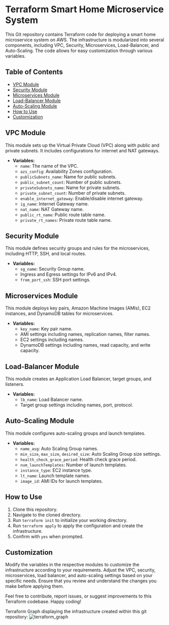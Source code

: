 # Terraform Smart Home Microservice System

This Git repository contains Terraform code for deploying a smart home microservice system on AWS. The infrastructure is modularized into several components, including VPC, Security, Microservices, Load-Balancer, and Auto-Scaling. The code allows for easy customization through various variables.

## Table of Contents
- [VPC Module](#vpc-module)
- [Security Module](#security-module)
- [Microservices Module](#microservices-module)
- [Load-Balancer Module](#load-balancer-module)
- [Auto-Scaling Module](#auto-scaling-module)
- [How to Use](#how-to-use)
- [Customization](#customization)

## VPC Module

This module sets up the Virtual Private Cloud (VPC) along with public and private subnets. It includes configurations for internet and NAT gateways.

- **Variables:**
  - `name`: The name of the VPC.
  - `azs_config`: Availability Zones configuration.
  - `publicSubnets_name`: Name for public subnets.
  - `public_subnet_count`: Number of public subnets.
  - `privateSubnets_name`: Name for private subnets.
  - `private_subnet_count`: Number of private subnets.
  - `enable_internet_gateway`: Enable/disable internet gateway.
  - `ig_name`: Internet Gateway name.
  - `nat_name`: NAT Gateway name.
  - `public_rt_name`: Public route table name.
  - `private_rt_names`: Private route table name.

## Security Module

This module defines security groups and rules for the microservices, including HTTP, SSH, and local routes.

- **Variables:**
  - `sg_name`: Security Group name.
  - Ingress and Egress settings for IPv6 and IPv4.
  - `from_port_ssh`: SSH port settings.

## Microservices Module

This module deploys key pairs, Amazon Machine Images (AMIs), EC2 instances, and DynamoDB tables for microservices.

- **Variables:**
  - `key_name`: Key pair name.
  - AMI settings including names, replication names, filter names.
  - EC2 settings including names.
  - DynamoDB settings including names, read capacity, and write capacity.

## Load-Balancer Module

This module creates an Application Load Balancer, target groups, and listeners.

- **Variables:**
  - `lb_name`: Load Balancer name.
  - Target group settings including names, port, protocol.

## Auto-Scaling Module

This module configures auto-scaling groups and launch templates.

- **Variables:**
  - `name_asg`: Auto Scaling Group names.
  - `min_size`, `max_size`, `desired_size`: Auto Scaling Group size settings.
  - `health_check_grace_period`: Health check grace period.
  - `num_launchTemplates`: Number of launch templates.
  - `instance_type`: EC2 instance type.
  - `lt_name`: Launch template names.
  - `image_id`: AMI IDs for launch templates.

## How to Use

1. Clone this repository.
2. Navigate to the cloned directory.
3. Run `terraform init` to initialize your working directory.
4. Run `terraform apply` to apply the configuration and create the infrastructure.
5. Confirm with `yes` when prompted.

## Customization

Modify the variables in the respective modules to customize the infrastructure according to your requirements. Adjust the VPC, security, microservices, load balancer, and auto-scaling settings based on your specific needs. Ensure that you review and understand the changes you make before applying them.

Feel free to contribute, report issues, or suggest improvements to this Terraform codebase. Happy coding!




Terraform Graph displaying the infrastructure created within this git repository:
![terraform_graph](https://github.com/PaddyMcbreen/ce-terraform-project/assets/115741865/35480314-0c88-4eb8-a60c-8a3d69e51fd5)



